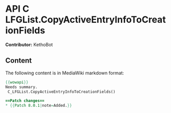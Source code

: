 # API C LFGList.CopyActiveEntryInfoToCreationFields

**Contributor:** KethoBot

## Content

The following content is in MediaWiki markdown format:

```mediawiki
{{wowapi}}
Needs summary.
 C_LFGList.CopyActiveEntryInfoToCreationFields()

==Patch changes==
* {{Patch 8.0.1|note=Added.}}
```
